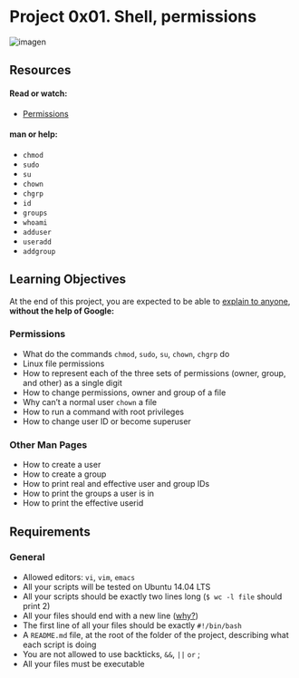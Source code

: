 # Project 0x01. Shell, permissions

![imagen](https://www.oreilly.com/library/view/learning-linux-shell/9781788993197/assets/99c02f63-3014-4df0-8990-b9474944f298.jpg)

## Resources

#### Read or watch:

- [Permissions](https://intranet.hbtn.io/rltoken/5uUsOHrMbVBOpZFteNyBLg)

#### man or help:

- ```chmod```
- ```sudo```
- ```su```
- ```chown```
- ```chgrp```
- ```id```
- ```groups```
- ```whoami```
- ```adduser```
- ```useradd```
- ```addgroup```

## Learning Objectives

At the end of this project, you are expected to be able to [explain to anyone](https://fs.blog/2012/04/feynman-technique/), **without the help of Google:**

### Permissions

- What do the commands ```chmod```, ```sudo```, ```su```, ```chown```, ```chgrp``` do
- Linux file permissions
- How to represent each of the three sets of permissions (owner, group, and other) as a single digit
- How to change permissions, owner and group of a file
- Why can’t a normal user ```chown``` a file
- How to run a command with root privileges
- How to change user ID or become superuser

### Other Man Pages

- How to create a user
- How to create a group
- How to print real and effective user and group IDs
- How to print the groups a user is in
- How to print the effective userid

## Requirements

### General

- Allowed editors: ```vi```, ```vim```, ```emacs```
- All your scripts will be tested on Ubuntu 14.04 LTS
- All your scripts should be exactly two lines long (```$ wc -l file``` should print 2)
- All your files should end with a new line ([why?](https://unix.stackexchange.com/questions/18743/whats-the-point-in-adding-a-new-line-to-the-end-of-a-file/18789))
- The first line of all your files should be exactly ```#!/bin/bash```
- A ```README.md``` file, at the root of the folder of the project, describing what each script is doing
- You are not allowed to use backticks, ```&&```, ```||``` ```or``` ;
- All your files must be executable

